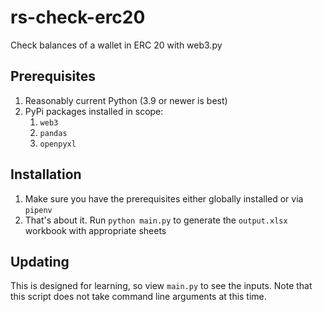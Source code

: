 # rs-check-erc20
 Check balances of a wallet in ERC 20 with web3.py

 ## Prerequisites
 1. Reasonably current Python (3.9 or newer is best)
 2. PyPi packages installed in scope:
    1. `web3` 
    2. `pandas` 
    3. `openpyxl`


## Installation
1. Make sure you have the prerequisites either globally installed or via `pipenv`
2. That's about it. Run `python main.py` to generate the `output.xlsx` workbook with appropriate sheets

## Updating
This is designed for learning, so view `main.py` to see the inputs. Note that this script does not take command line arguments at this time.
